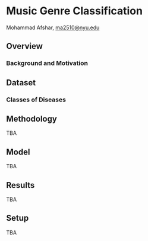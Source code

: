 # Music Genre Classification

Mohammad Afshar, ma2510@nyu.edu

## Overview

### Background and Motivation

## Dataset


### Classes of Diseases

## Methodology
TBA

## Model
TBA

## Results
TBA

## Setup
TBA
